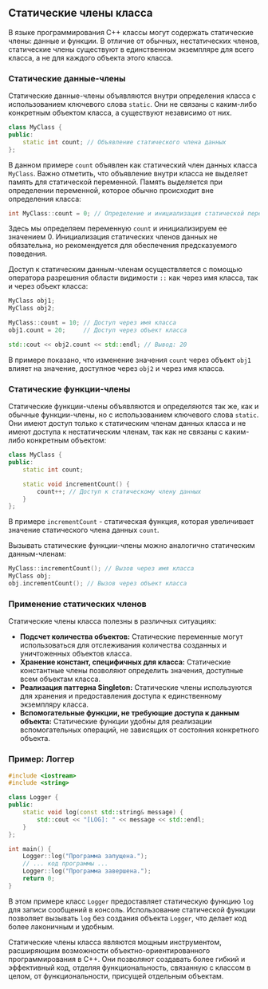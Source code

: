 ## Статические члены класса

В языке программирования C++ классы могут содержать статические члены: данные и функции. В отличие от обычных, нестатических членов, статические члены существуют в единственном экземпляре для всего класса, а не для каждого объекта этого класса.

### Статические данные-члены

Статические данные-члены объявляются внутри определения класса с использованием ключевого слова `static`.  Они не связаны с каким-либо конкретным объектом класса, а существуют независимо от них. 

```c++
class MyClass {
public:
    static int count; // Объявление статического члена данных
};
```

В данном примере `count` объявлен как статический член данных класса `MyClass`.  Важно отметить, что объявление внутри класса не выделяет память для статической переменной.  Память выделяется при определении переменной, которое обычно происходит вне определения класса:

```c++
int MyClass::count = 0; // Определение и инициализация статической переменной
```

Здесь мы определяем переменную `count` и инициализируем ее значением 0.  Инициализация статических членов данных не обязательна, но рекомендуется для обеспечения предсказуемого поведения.

Доступ к статическим данным-членам осуществляется с помощью оператора разрешения области видимости `::`  как через имя класса, так и через объект класса:

```c++
MyClass obj1;
MyClass obj2;

MyClass::count = 10; // Доступ через имя класса
obj1.count = 20;     // Доступ через объект класса

std::cout << obj2.count << std::endl; // Вывод: 20
```

В примере показано, что изменение значения `count` через объект `obj1` влияет на значение, доступное через `obj2` и через имя класса.

### Статические функции-члены

Статические функции-члены объявляются и определяются так же, как и обычные функции-члены, но с использованием ключевого слова `static`.  Они имеют доступ только к статическим членам данных класса и не имеют доступа к нестатическим членам, так как не связаны с каким-либо конкретным объектом:

```c++
class MyClass {
public:
    static int count;

    static void incrementCount() {
        count++; // Доступ к статическому члену данных
    }
};
```

В примере `incrementCount` - статическая функция, которая увеличивает значение статического члена данных `count`.

Вызывать статические функции-члены можно аналогично статическим данным-членам:

```c++
MyClass::incrementCount(); // Вызов через имя класса
MyClass obj;
obj.incrementCount(); // Вызов через объект класса
```

### Применение статических членов

Статические члены класса полезны в различных ситуациях:

* **Подсчет количества объектов:** Статические переменные могут использоваться для отслеживания количества созданных и уничтоженных объектов класса.
* **Хранение констант, специфичных для класса:** Статические константные члены позволяют определить значения, доступные всем объектам класса.
* **Реализация паттерна Singleton:** Статические члены используются для хранения и предоставления доступа к единственному экземпляру класса.
* **Вспомогательные функции, не требующие доступа к данным объекта:** Статические функции удобны для реализации вспомогательных операций, не зависящих от состояния конкретного объекта.

###  Пример: Логгер

```c++
#include <iostream>
#include <string>

class Logger {
public:
    static void log(const std::string& message) {
        std::cout << "[LOG]: " << message << std::endl;
    }
};

int main() {
    Logger::log("Программа запущена.");
    // ... код программы ...
    Logger::log("Программа завершена.");
    return 0;
}
```

В этом примере класс `Logger` предоставляет статическую функцию `log` для записи сообщений в консоль.  Использование статической функции позволяет вызывать `log` без создания объекта `Logger`, что делает код более лаконичным и удобным.

Статические члены класса являются мощным инструментом, расширяющим возможности объектно-ориентированного программирования в C++.  Они позволяют создавать более гибкий и эффективный код, отделяя функциональность, связанную с классом в целом, от функциональности, присущей отдельным объектам. 
